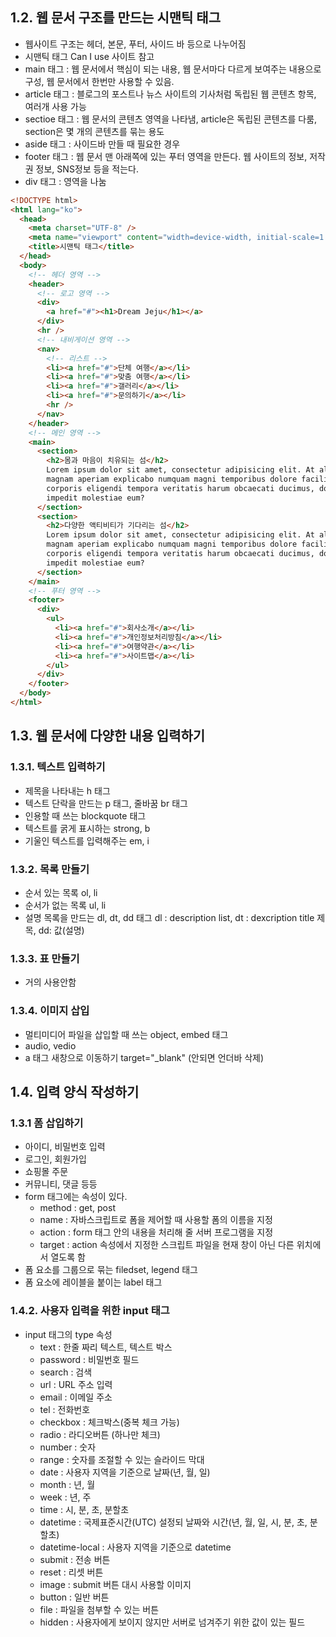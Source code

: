 ## 1.2. 웹 문서 구조를 만드는 시맨틱 태그

- 웹사이트 구조는 헤더, 본문, 푸터, 사이드 바 등으로 나누어짐
- 시맨틱 태그 Can I use 사이트 참고
- main 태그 : 웹 문서에서 핵심이 되는 내용, 웹 문서마다 다르게 보여주는 내용으로 구성, 웹 문서에서 한번만 사용할 수 있음.
- article 태그 : 블로그의 포스트나 뉴스 사이트의 기사처럼 독립된 웹 콘텐츠 항목, 여러개 사용 가능
- sectioe 태그 : 웹 문서의 콘텐츠 영역을 나타냄, article은 독립된 콘텐츠를 다룸, section은 몇 개의 콘텐츠를 묶는 용도
- aside 태그 : 사이드바 만들 때 필요한 경우
- footer 태그 : 웹 문서 맨 아래쪽에 있는 푸터 영역을 만든다. 웹 사이트의 정보, 저작권 정보, SNS정보 등을 적는다.
- div 태그 : 영역을 나눔

```html
<!DOCTYPE html>
<html lang="ko">
  <head>
    <meta charset="UTF-8" />
    <meta name="viewport" content="width=device-width, initial-scale=1.0" />
    <title>시맨틱 태그</title>
  </head>
  <body>
    <!-- 헤더 영역 -->
    <header>
      <!-- 로고 영역 -->
      <div>
        <a href="#"><h1>Dream Jeju</h1></a>
      </div>
      <hr />
      <!-- 내비게이션 영역 -->
      <nav>
        <!-- 리스트 -->
        <li><a href="#">단체 여행</a></li>
        <li><a href="#">맞춤 여행</a></li>
        <li><a href="#">갤러리</a></li>
        <li><a href="#">문의하기</a></li>
        <hr />
      </nav>
    </header>
    <!-- 메인 영역 -->
    <main>
      <section>
        <h2>몸과 마음이 치유되는 섬</h2>
        Lorem ipsum dolor sit amet, consectetur adipisicing elit. At alias
        magnam aperiam explicabo numquam magni temporibus dolore facilis nobis
        corporis eligendi tempora veritatis harum obcaecati ducimus, dolor
        impedit molestiae eum?
      </section>
      <section>
        <h2>다양한 액티비티가 기다리는 섬</h2>
        Lorem ipsum dolor sit amet, consectetur adipisicing elit. At alias
        magnam aperiam explicabo numquam magni temporibus dolore facilis nobis
        corporis eligendi tempora veritatis harum obcaecati ducimus, dolor
        impedit molestiae eum?
      </section>
    </main>
    <!-- 푸터 영역 -->
    <footer>
      <div>
        <ul>
          <li><a href="#">회사소개</a></li>
          <li><a href="#">개인정보처리방침</a></li>
          <li><a href="#">여행약관</a></li>
          <li><a href="#">사이트맵</a></li>
        </ul>
      </div>
    </footer>
  </body>
</html>
```

## 1.3. 웹 문서에 다양한 내용 입력하기

### 1.3.1. 텍스트 입력하기

- 제목을 나타내는 h 태그
- 텍스트 단락을 만드는 p 태그, 줄바꿈 br 태그
- 인용할 때 쓰는 blockquote 태그
- 텍스트를 굵게 표시하는 strong, b
- 기울인 텍스트를 입력해주는 em, i

### 1.3.2. 목록 만들기

- 순서 있는 목록 ol, li
- 순서가 없는 목록 ul, li
- 설명 목록을 만드는 dl, dt, dd 태그 dl : description list, dt : dexcription title 제목, dd: 값(설명)

### 1.3.3. 표 만들기

- 거의 사용안함

### 1.3.4. 이미지 삽입

- 멀티미디어 파일을 삽입할 때 쓰는 object, embed 태그
- audio, vedio
- a 태그 새창으로 이동하기 target="\_blank" (안되면 언더바 삭제)

## 1.4. 입력 양식 작성하기

### 1.3.1 폼 삽입하기

- 아이디, 비밀번호 입력
- 로그인, 회원가입
- 쇼핑몰 주문
- 커뮤니티, 댓글 등등
- form 태그에는 속성이 있다.
  - method : get, post
  - name : 자바스크립트로 폼을 제어할 때 사용할 폼의 이름을 지정
  - action : form 태그 안의 내용을 처리해 줄 서버 프로그램을 지정
  - target : action 속성에서 지정한 스크립트 파일을 현재 창이 아닌 다른 위치에서 열도록 함
- 폼 요소를 그룹으로 묶는 filedset, legend 태그
- 폼 요소에 레이블을 붙이는 label 태그

### 1.4.2. 사용자 입력을 위한 input 태그

- input 태그의 type 속성
  - text : 한줄 짜리 텍스트, 텍스트 박스
  - password : 비밀번호 필드
  - search : 검색
  - url : URL 주소 입력
  - email : 이메일 주소
  - tel : 전화번호
  - checkbox : 체크박스(중복 체크 가능)
  - radio : 라디오버튼 (하나만 체크)
  - number : 숫자
  - range : 숫자를 조절할 수 있는 슬라이드 막대
  - date : 사용자 지역을 기준으로 날짜(년, 월, 일)
  - month : 년, 월
  - week : 년, 주
  - time : 시, 분, 초, 분할초
  - datetime : 국제표준시간(UTC) 설정되 날짜와 시간(년, 월, 일, 시, 분, 초, 분할초)
  - datetime-local : 사용자 지역을 기준으로 datetime
  - submit : 전송 버튼
  - reset : 리셋 버튼
  - image : submit 버튼 대시 사용할 이미지
  - button : 일반 버튼
  - file : 파일을 첨부할 수 있는 버튼
  - hidden : 사용자에게 보이지 않지만 서버로 넘겨주기 위한 값이 있는 필드
